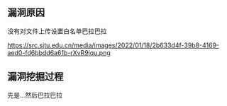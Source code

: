 ## 漏洞原因

没有对文件上传设置白名单巴拉巴拉

https://src.sjtu.edu.cn/media/images/2022/01/18/2b633d4f-39b8-4169-aed0-fd6bbdd6a61b-rXvR9iqu.png

## 漏洞挖掘过程

先是...然后巴拉巴拉